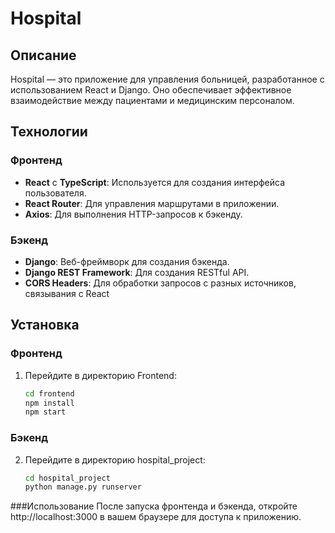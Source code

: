 # Hospital

## Описание
Hospital — это приложение для управления больницей, разработанное с использованием React и Django. Оно обеспечивает эффективное взаимодействие между пациентами и медицинским персоналом.

## Технологии

### Фронтенд
- **React** с **TypeScript**: Используется для создания интерфейса пользователя.
- **React Router**: Для управления маршрутами в приложении.
- **Axios**: Для выполнения HTTP-запросов к бэкенду.

### Бэкенд
- **Django**: Веб-фреймворк для создания бэкенда.
- **Django REST Framework**: Для создания RESTful API.
- **CORS Headers**: Для обработки запросов с разных источников, связывания с React

## Установка

### Фронтенд
1. Перейдите в директорию Frontend:
   ```bash
   cd frontend
   npm install
   npm start

### Бэкенд
2. Перейдите в директорию hospital_project:
   ```bash
   cd hospital_project
   python manage.py runserver

###Использование
После запуска фронтенда и бэкенда, откройте http://localhost:3000 в вашем браузере для доступа к приложению.


   
